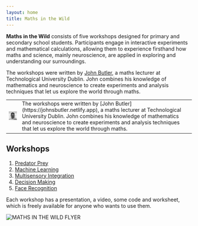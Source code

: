 ```yaml
---
layout: home
title: Maths in the Wild
---
```



**Maths in the Wild** consists of five workshops designed for primary and secondary school students. Participants engage in interactive experiments and mathematical calculations, allowing them to experience firsthand how maths and science, mainly neuroscience, are applied in exploring and understanding our surroundings.

The workshops were written by 
[John Butler](https://johnsbutler.netlify.app), 
a maths lecturer at Technological
University Dublin. John combines his knowledge
of mathematics and neuroscience to create
experiments and analysis techniques that
let us explore the world through maths.
<table>
<tr>
<td><img src="John.png" alt="Image" width="150" border-radius="50%;"/></td>
<td>The workshops were written by 
[John Butler](https://johnsbutler.netlify.app), 
a maths lecturer at Technological
University Dublin. John combines his knowledge
of mathematics and neuroscience to create
experiments and analysis techniques that
let us explore the world through maths.</td>
</tr>
</table>


## Workshops
1. [Predator Prey](01_Predator_Prey/index.md)
2. [Machine Learning](02_NeuroAI/index.md)
3. [Multisensory Integration](03_Multisensory/index.md)
4. [Decision Making](04_DecisionMaking/index.md)
5. [Face Recognition](05_EigenFace/index.md)

Each workshop has a presentation, a video, some code and worksheet, which is freely available for anyone who wants to use them.

![MATHS IN THE WILD FLYER](https://github.com/user-attachments/assets/dbf14801-501d-457f-8ff9-7df77a99db15)
